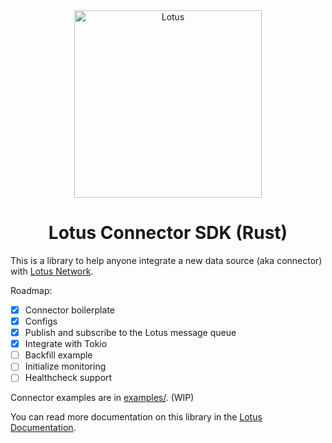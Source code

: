 <div align="center">
<a href="https://trylotus.xyz"><img alt="Lotus" src="https://github.com/trylotus/landing/raw/master/src/images/logo.svg" width="300" /></a>
<br/>
<strong></strong>
<h1>Lotus Connector SDK (Rust)</h1>
</div>

This is a library to help anyone integrate a new data source (aka connector)
with [Lotus Network](https://trylotus.xyz).

Roadmap:

- [x] Connector boilerplate
- [x] Configs
- [x] Publish and subscribe to the Lotus message queue
- [x] Integrate with Tokio
- [ ] Backfill example
- [ ] Initialize monitoring
- [ ] Healthcheck support

Connector examples are in [examples/](examples). (WIP)

You can read more documentation on this library in the [Lotus Documentation](https://docs.trylotus.xyz).
